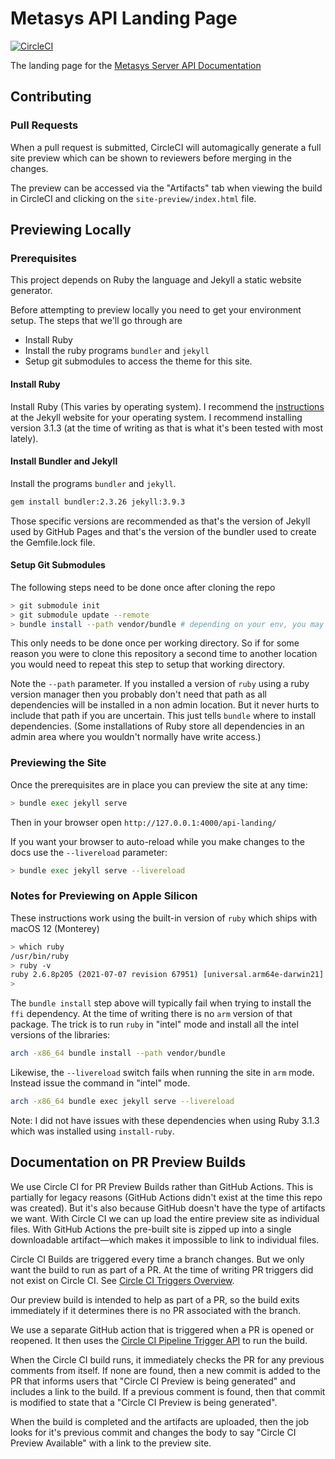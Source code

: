 # Metasys API Landing Page

[![CircleCI](https://circleci.com/gh/jci-metasys/api-landing.svg?style=svg)](https://circleci.com/gh/jci-metasys/api-landing)

<!-- cSpell:ignore apiaryio automagically  -->

The landing page for the
[Metasys Server API Documentation](https://jci-metasys.github.io/api-landing)

## Contributing

### Pull Requests

When a pull request is submitted, CircleCI will automagically generate a full
site preview which can be shown to reviewers before merging in the changes.

The preview can be accessed via the "Artifacts" tab when viewing the build in
CircleCI and clicking on the `site-preview/index.html` file.

## Previewing Locally

### Prerequisites

This project depends on Ruby the language and Jekyll a static website generator.

Before attempting to preview locally you need to get your environment setup. The
steps that we'll go through are

- Install Ruby
- Install the ruby programs `bundler` and `jekyll`
- Setup git submodules to access the theme for this site.

#### Install Ruby

Install Ruby (This varies by operating system). I recommend the
[instructions][guides] at the Jekyll website for your operating system. I
recommend installing version 3.1.3 (at the time of writing as that is what it's
been tested with most lately).

#### Install Bundler and Jekyll

Install the programs `bundler` and `jekyll`.

```bash
gem install bundler:2.3.26 jekyll:3.9.3
```

Those specific versions are recommended as that's the version of Jekyll used by
GitHub Pages and that's the version of the bundler used to create the
Gemfile.lock file.

#### Setup Git Submodules

The following steps need to be done once after cloning the repo

```bash
> git submodule init
> git submodule update --remote
> bundle install --path vendor/bundle # depending on your env, you may not need path parameter
```

This only needs to be done once per working directory. So if for some reason you
were to clone this repository a second time to another location you would need
to repeat this step to setup that working directory.

Note the `--path` parameter. If you installed a version of `ruby` using a ruby
version manager then you probably don't need that path as all dependencies will
be installed in a non admin location. But it never hurts to include that path if
you are uncertain. This just tells `bundle` where to install dependencies. (Some
installations of Ruby store all dependencies in an admin area where you wouldn't
normally have write access.)

### Previewing the Site

Once the prerequisites are in place you can preview the site at any time:

```bash
> bundle exec jekyll serve
```

Then in your browser open `http://127.0.0.1:4000/api-landing/`

If you want your browser to auto-reload while you make changes to the docs use
the `--livereload` parameter:

```bash
> bundle exec jekyll serve --livereload
```

### Notes for Previewing on Apple Silicon

These instructions work using the built-in version of `ruby` which ships with
macOS 12 (Monterey)

```bash
> which ruby
/usr/bin/ruby
> ruby -v
ruby 2.6.8p205 (2021-07-07 revision 67951) [universal.arm64e-darwin21]
>
```

The `bundle install` step above will typically fail when trying to install the
`ffi` dependency. At the time of writing there is no `arm` version of that
package. The trick is to run `ruby` in "intel" mode and install all the intel
versions of the libraries:

```bash
arch -x86_64 bundle install --path vendor/bundle
```

Likewise, the `--livereload` switch fails when running the site in `arm` mode.
Instead issue the command in "intel" mode.

```bash
arch -x86_64 bundle exec jekyll serve --livereload
```

Note: I did not have issues with these dependencies when using Ruby 3.1.3 which
was installed using `install-ruby`.

## Documentation on PR Preview Builds

We use Circle CI for PR Preview Builds rather than GitHub Actions. This is
partially for legacy reasons (GitHub Actions didn't exist at the time this repo
was created). But it's also because GitHub doesn't have the type of artifacts we
want. With Circle CI we can up load the entire preview site as individual files.
With GitHub Actions the pre-built site is zipped up into a single downloadable
artifact&mdash;which makes it impossible to link to individual files.

Circle CI Builds are triggered every time a branch changes. But we only want the
build to run as part of a PR. At the time of writing PR triggers did not exist
on Circle CI. See [Circle CI Triggers Overview][triggers].

Our preview build is intended to help as part of a PR, so the build exits
immediately if it determines there is no PR associated with the branch.

We use a separate GitHub action that is triggered when a PR is opened or
reopened. It then uses the [Circle CI Pipeline Trigger API][pipeline] to run the
build.

When the Circle CI build runs, it immediately checks the PR for any previous
comments from itself. If none are found, then a new commit is added to the PR
that informs users that "Circle CI Preview is being generated" and includes a
link to the build. If a previous comment is found, then that commit is modified
to state that a "Circle CI Preview is being generated".

When the build is completed and the artifacts are uploaded, then the job looks
for it's previous commit and changes the body to say "Circle CI Preview
Available" with a link to the preview site.

[guides]: https://jekyllrb.com/docs/installation/#guides
[triggers]: https://circleci.com/docs/triggers-overview/

<!-- prettier-ignore -->
[pipeline]: https://circleci.com/docs/triggers-overview/#run-a-pipeline-using-the-api
